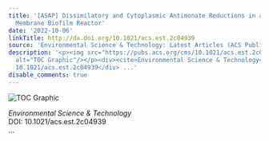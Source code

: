 ```yaml
---
title: '[ASAP] Dissimilatory and Cytoplasmic Antimonate Reductions in a Hydrogen-Based
  Membrane Biofilm Reactor'
date: '2022-10-06'
linkTitle: http://dx.doi.org/10.1021/acs.est.2c04939
source: 'Environmental Science & Technology: Latest Articles (ACS Publications)'
description: '<p><img src="https://pubs.acs.org/cms/10.1021/acs.est.2c04939/asset/images/medium/es2c04939_0007.gif"
  alt="TOC Graphic"/></p><div><cite>Environmental Science & Technology</cite></div><div>DOI:
  10.1021/acs.est.2c04939</div> ...'
disable_comments: true
---
```

<p><img src="https://pubs.acs.org/cms/10.1021/acs.est.2c04939/asset/images/medium/es2c04939_0007.gif" alt="TOC Graphic"/></p><div><cite>Environmental Science & Technology</cite></div><div>DOI: 10.1021/acs.est.2c04939</div> ...